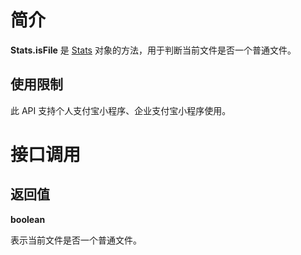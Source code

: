 # 简介

**Stats.isFile** 是 [Stats](https://opendocs.alipay.com/mini/api/stats) 对象的方法，用于判断当前文件是否一个普通文件。

## 使用限制

此 API 支持个人支付宝小程序、企业支付宝小程序使用。

# 接口调用

## 返回值

**boolean** 

表示当前文件是否一个普通文件。
